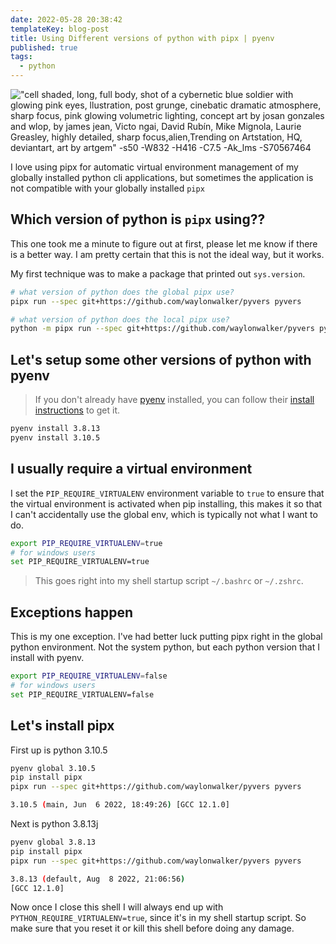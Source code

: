 ```yaml
---
date: 2022-05-28 20:38:42
templateKey: blog-post
title: Using Different versions of python with pipx | pyenv
published: true
tags:
  - python
---
```


!["cell shaded, long, full body, shot of a cybernetic blue soldier with glowing pink eyes, llustration, post grunge, cinebatic dramatic atmosphere, sharp focus, pink glowing volumetric lighting, concept art by josan gonzales and wlop, by james jean, Victo ngai, David Rubín, Mike Mignola, Laurie Greasley, highly detailed, sharp focus,alien,Trending on Artstation, HQ, deviantart, art by artgem" -s50 -W832 -H416 -C7.5 -Ak_lms -S70567464](https://stable-diffusion.waylonwalker.com/000363.70567464.webp)

I love using pipx for automatic virtual environment management of my globally
installed python cli applications, but sometimes the application is not
compatible with your globally installed `pipx`

## Which version of python is `pipx` using??

This one took me a minute to figure out at first, please let me know if there
is a better way. I am pretty certain that this is not the ideal way, but it
works.

My first technique was to make a package that printed out `sys.version`.

```bash
# what version of python does the global pipx use?
pipx run --spec git+https://github.com/waylonwalker/pyvers pyvers

# what version of python does the local pipx use?
python -m pipx run --spec git+https://github.com/waylonwalker/pyvers pyvers
```

## Let's setup some other versions of python with pyenv

> If you don't already have [pyenv](https://github.com/pyenv/pyenv) installed,
> you can follow their [install
> instructions](https://github.com/pyenv/pyenv#installation) to get it.

```bash
pyenv install 3.8.13
pyenv install 3.10.5
```

## I usually require a virtual environment

I set the `PIP_REQUIRE_VIRTUALENV` environment variable to `true` to ensure
that the virtual environment is activated when pip installing, this makes it so
that I can't accidentally use the global env, which is typically not what I
want to do.

```bash
export PIP_REQUIRE_VIRTUALENV=true
# for windows users
set PIP_REQUIRE_VIRTUALENV=true
```

> This goes right into my shell startup script `~/.bashrc` or `~/.zshrc`.

## Exceptions happen

This is my one exception. I've had better luck putting pipx right in the
global python environment. Not the system python, but each python version that
I install with pyenv.

```bash
export PIP_REQUIRE_VIRTUALENV=false
# for windows users
set PIP_REQUIRE_VIRTUALENV=false
```

## Let's install pipx

First up is python 3.10.5

```bash
pyenv global 3.10.5
pip install pipx
pipx run --spec git+https://github.com/waylonwalker/pyvers pyvers

3.10.5 (main, Jun  6 2022, 18:49:26) [GCC 12.1.0]
```

Next is python 3.8.13j

```bash
pyenv global 3.8.13
pip install pipx
pipx run --spec git+https://github.com/waylonwalker/pyvers pyvers

3.8.13 (default, Aug  8 2022, 21:06:56)
[GCC 12.1.0]
```

Now once I close this shell I will always end up with
`PYTHON_REQUIRE_VIRTUALENV=true`, since it's in my shell startup script. So
make sure that you reset it or kill this shell before doing any damage.
